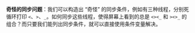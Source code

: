 **奇怪的同步问题**：我们可以构造出 “奇怪” 的同步条件，例如有三种线程，分别死循环打印 `<`、`>`、`_`。如何同步这些线程，使得屏幕上看到的总是 `<><_` 和 `><>_` 的组合？而只要我们能列出同步条件，就可以直接使用条件变量解决。

